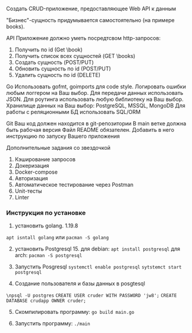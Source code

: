 Создать CRUD-приложение, предоставляющее Web API к данным

"Бизнес"-сущность придумывается самостоятельно (на примере books).

API 
Приложение должно уметь посредтсвом http-запросов:
1. Получить по id (Get \book)
2. Получить список всех сущностей (GET \books)
3. Создать сущность (POST/PUT)
4. Обновить сущность по id (POST/PUT)
5. Удалить сущность по id (DELETE)

Go
Использовать gofmt, goimports для code style.
Логировать ошибки любым логгером на Ваш выбор. 
Для передачи данных использовать JSON. 
Для роутинга использовать любую библиотеку на Ваш выбор. 
Хранилище данных на Ваш выбор: PostgreSQL, MSSQL, MongoDB 
Для работы с реляционными БД использовать SQL/ORM

Git 
Ваш код должен находится в git-репозитории
В main ветке должна быть рабочая версия
Файл README обязателен. Добавить в него инструкцию по запуску Вашего приложения


Дополнительные задания со звездочкой
1. Кэширование запросов 
2. Докеризация
3. Docker-compose
4. Авторизация
5. Автоматическое тестирование через Postman
6. Unit-тесты
7. Linter



### Инструкция по установке
1. установить golang. 1.19.8

`apt isntall golang` 
или 
`pacman -S golang`

2. установить Postgresql 15.
для debian:
  `apt install postgresql` 
для arch:
  `pacman -S postgresql`

3. Запустить Posgresql  `systemctl enable postgresql`
  `sytstemct start postgresql`

4. Создание пользователя и базы данных в posgtesql

  `\npsql -U postgres`
  `CREATE USER cruder WITH PASSWORD 'jw8';`
  `CREATE DATABASE crudapp OWNER cruder;`

5. Скомпилировать программу:
`go build main.go`

6. Запустить программу:
`./main`